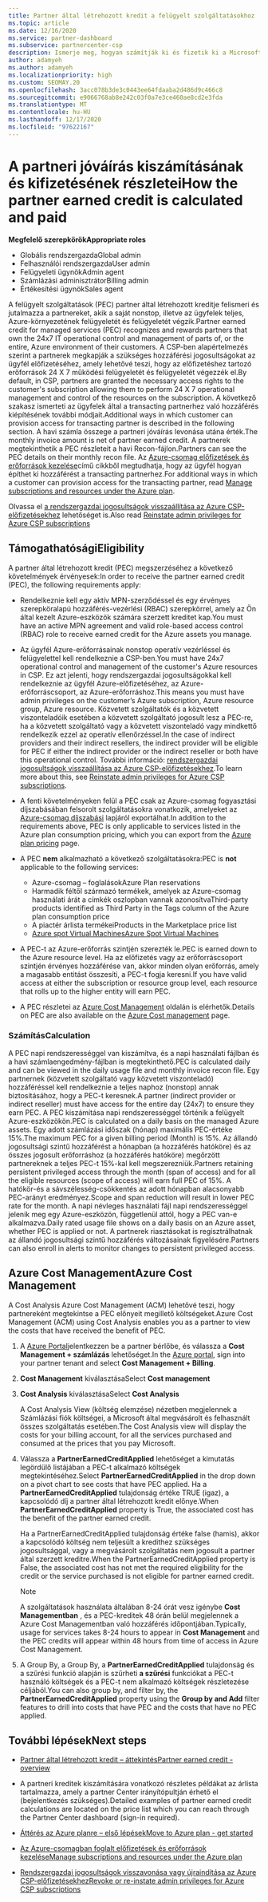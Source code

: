 ```yaml
---
title: Partner által létrehozott kredit a felügyelt szolgáltatásokhoz
ms.topic: article
ms.date: 12/16/2020
ms.service: partner-dashboard
ms.subservice: partnercenter-csp
description: Ismerje meg, hogyan számítják ki és fizetik ki a Microsoft partner által létrehozott kreditet (PEC) a felügyelt szolgáltatásokhoz, és hogy miként biztosítható a jogosultsága.
author: adamyeh
ms.author: adamyeh
ms.localizationpriority: high
ms.custom: SEOMAY.20
ms.openlocfilehash: 3acc078b3de3c0443ee64fdaaba2d486d9c466c8
ms.sourcegitcommit: e9066768ab8e242c03f0a7e3ce460ae8cd2e3fda
ms.translationtype: MT
ms.contentlocale: hu-HU
ms.lasthandoff: 12/17/2020
ms.locfileid: "97622167"
---
```

# <a name="how-the-partner-earned-credit-is-calculated-and-paid"></a><span data-ttu-id="13fc4-103">A partneri jóváírás kiszámításának és kifizetésének részletei</span><span class="sxs-lookup"><span data-stu-id="13fc4-103">How the partner earned credit is calculated and paid</span></span>

<span data-ttu-id="13fc4-104">**Megfelelő szerepkörök**</span><span class="sxs-lookup"><span data-stu-id="13fc4-104">**Appropriate roles**</span></span>

- <span data-ttu-id="13fc4-105">Globális rendszergazda</span><span class="sxs-lookup"><span data-stu-id="13fc4-105">Global admin</span></span>
- <span data-ttu-id="13fc4-106">Felhasználói rendszergazda</span><span class="sxs-lookup"><span data-stu-id="13fc4-106">User admin</span></span>
- <span data-ttu-id="13fc4-107">Felügyeleti ügynök</span><span class="sxs-lookup"><span data-stu-id="13fc4-107">Admin agent</span></span>
- <span data-ttu-id="13fc4-108">Számlázási adminisztrátor</span><span class="sxs-lookup"><span data-stu-id="13fc4-108">Billing admin</span></span>
- <span data-ttu-id="13fc4-109">Értékesítési ügynök</span><span class="sxs-lookup"><span data-stu-id="13fc4-109">Sales agent</span></span>

<span data-ttu-id="13fc4-110">A felügyelt szolgáltatások (PEC) partner által létrehozott kreditje felismeri és jutalmazza a partnereket, akik a saját nonstop, illetve az ügyfelek teljes, Azure-környezetének felügyeletét és felügyeletét végzik.</span><span class="sxs-lookup"><span data-stu-id="13fc4-110">Partner earned credit for managed services (PEC) recognizes and rewards partners that own the 24x7 IT operational control and management of parts of, or the entire, Azure environment of their customers.</span></span> <span data-ttu-id="13fc4-111">A CSP-ben alapértelmezés szerint a partnerek megkapják a szükséges hozzáférési jogosultságokat az ügyfél előfizetéséhez, amely lehetővé teszi, hogy az előfizetéshez tartozó erőforrások 24 X 7 működési felügyeletét és felügyeletét végezzék el.</span><span class="sxs-lookup"><span data-stu-id="13fc4-111">By default, in CSP, partners are granted the necessary access rights to the customer's subscription allowing them to perform 24 X 7 operational management and control of the resources on the subscription.</span></span> <span data-ttu-id="13fc4-112">A következő szakasz ismerteti az ügyfelek által a transacting partnerhez való hozzáférés kiépítésének további módjait.</span><span class="sxs-lookup"><span data-stu-id="13fc4-112">Additional ways in which customer can provision access for transacting partner is described in the following section.</span></span> <span data-ttu-id="13fc4-113">A havi számla összege a partneri jóváírás levonása utána érték.</span><span class="sxs-lookup"><span data-stu-id="13fc4-113">The monthly invoice amount is net of partner earned credit.</span></span> <span data-ttu-id="13fc4-114">A partnerek megtekinthetik a PEC részleteit a havi Recon-fájlon.</span><span class="sxs-lookup"><span data-stu-id="13fc4-114">Partners can see the PEC details on their monthly recon file.</span></span> <span data-ttu-id="13fc4-115">Az [Azure-csomag előfizetések és erőforrások kezelése](azure-plan-manage.md)című cikkből megtudhatja, hogy az ügyfél hogyan építhet ki hozzáférést a transacting partnerhez.</span><span class="sxs-lookup"><span data-stu-id="13fc4-115">For additional ways in which a customer can provision access for the transacting partner, read [Manage subscriptions and resources under the Azure plan](azure-plan-manage.md).</span></span>

<span data-ttu-id="13fc4-116">Olvassa el [a rendszergazdai jogosultságok visszaállítása az Azure CSP-előfizetésekhez](revoke-reinstate-csp.md) lehetőséget is.</span><span class="sxs-lookup"><span data-stu-id="13fc4-116">Also read [Reinstate admin privileges for Azure CSP subscriptions](revoke-reinstate-csp.md)</span></span>

## <a name="eligibility"></a><span data-ttu-id="13fc4-117">Támogathatósági</span><span class="sxs-lookup"><span data-stu-id="13fc4-117">Eligibility</span></span>

<span data-ttu-id="13fc4-118">A partner által létrehozott kredit (PEC) megszerzéséhez a következő követelmények érvényesek:</span><span class="sxs-lookup"><span data-stu-id="13fc4-118">In order to receive the partner earned credit (PEC), the following requirements apply:</span></span> 

- <span data-ttu-id="13fc4-119">Rendelkeznie kell egy aktív MPN-szerződéssel és egy érvényes szerepköralapú hozzáférés-vezérlési (RBAC) szerepkörrel, amely az Ön által kezelt Azure-eszközök számára szerzett kreditet kap.</span><span class="sxs-lookup"><span data-stu-id="13fc4-119">You must have an active MPN agreement and valid role-based access control (RBAC) role to receive earned credit for the Azure assets you manage.</span></span>

- <span data-ttu-id="13fc4-120">Az ügyfél Azure-erőforrásainak nonstop operatív vezérléssel és felügyelettel kell rendelkeznie a CSP-ben.</span><span class="sxs-lookup"><span data-stu-id="13fc4-120">You must have 24x7 operational control and management of the customer's Azure resources in CSP.</span></span> <span data-ttu-id="13fc4-121">Ez azt jelenti, hogy rendszergazdai jogosultságokkal kell rendelkeznie az ügyfél Azure-előfizetéséhez, az Azure-erőforráscsoport, az Azure-erőforráshoz.</span><span class="sxs-lookup"><span data-stu-id="13fc4-121">This means you must have admin privileges on the customer’s Azure subscription, Azure resource group, Azure resource.</span></span> <span data-ttu-id="13fc4-122">Közvetett szolgáltatók és a közvetett viszonteladóik esetében a közvetett szolgáltató jogosult lesz a PEC-re, ha a közvetett szolgáltató vagy a közvetett viszonteladó vagy mindkettő rendelkezik ezzel az operatív ellenőrzéssel.</span><span class="sxs-lookup"><span data-stu-id="13fc4-122">In the case of indirect providers and their indirect resellers, the indirect provider will be eligible for PEC if either the indirect provider or the indirect reseller or both have this operational control.</span></span> <span data-ttu-id="13fc4-123">További információ: [rendszergazdai jogosultságok visszaállítása az Azure CSP-előfizetésekhez](https://docs.microsoft.com/partner-center/revoke-reinstate-csp).</span><span class="sxs-lookup"><span data-stu-id="13fc4-123">To learn more about this, see [Reinstate admin privileges for Azure CSP subscriptions](https://docs.microsoft.com/partner-center/revoke-reinstate-csp).</span></span>

- <span data-ttu-id="13fc4-124">A fenti követelményeken felül a PEC csak az Azure-csomag fogyasztási díjszabásában felsorolt szolgáltatásokra vonatkozik, amelyeket az [Azure-csomag díjszabási](https://partner.microsoft.com/commerce/sales) lapjáról exportálhat.</span><span class="sxs-lookup"><span data-stu-id="13fc4-124">In addition to the requirements above, PEC is only applicable to services listed in the Azure plan consumption pricing, which you can export from the [Azure plan pricing](https://partner.microsoft.com/commerce/sales) page.</span></span>

- <span data-ttu-id="13fc4-125">A PEC **nem** alkalmazható a következő szolgáltatásokra:</span><span class="sxs-lookup"><span data-stu-id="13fc4-125">PEC is **not** applicable to the following services:</span></span>
    - <span data-ttu-id="13fc4-126">Azure-csomag – foglalások</span><span class="sxs-lookup"><span data-stu-id="13fc4-126">Azure Plan reservations</span></span>
    - <span data-ttu-id="13fc4-127">Harmadik féltől származó termékek, amelyek az Azure-csomag használati árát a címkék oszlopban vannak azonosítva</span><span class="sxs-lookup"><span data-stu-id="13fc4-127">Third-party products identified as Third Party in the Tags column of the Azure plan consumption price</span></span>
    - <span data-ttu-id="13fc4-128">A piactér árlista termékei</span><span class="sxs-lookup"><span data-stu-id="13fc4-128">Products in the Marketplace price list</span></span>
    - [<span data-ttu-id="13fc4-129">Azure spot Virtual Machines</span><span class="sxs-lookup"><span data-stu-id="13fc4-129">Azure Spot Virtual Machines</span></span>](https://partner.microsoft.com/resources/collection/azure-spot-in-csp#/)

- <span data-ttu-id="13fc4-130">A PEC-t az Azure-erőforrás szintjén szerezték le.</span><span class="sxs-lookup"><span data-stu-id="13fc4-130">PEC is earned down to the Azure resource level.</span></span> <span data-ttu-id="13fc4-131">Ha az előfizetés vagy az erőforráscsoport szintjén érvényes hozzáférése van, akkor minden olyan erőforrás, amely a magasabb entitást összesíti, a PEC-t fogja keresni.</span><span class="sxs-lookup"><span data-stu-id="13fc4-131">If you have valid access at either the subscription or resource group level, each resource that rolls up to the higher entity will earn PEC.</span></span>

- <span data-ttu-id="13fc4-132">A PEC részletei az [Azure Cost Management](https://docs.microsoft.com/azure/cost-management-billing/costs/get-started-partners) oldalán is elérhetők.</span><span class="sxs-lookup"><span data-stu-id="13fc4-132">Details on PEC are also available on the [Azure Cost management](https://docs.microsoft.com/azure/cost-management-billing/costs/get-started-partners) page.</span></span>

### <a name="calculation"></a><span data-ttu-id="13fc4-133">Számítás</span><span class="sxs-lookup"><span data-stu-id="13fc4-133">Calculation</span></span>

<span data-ttu-id="13fc4-134">A PEC napi rendszerességgel van kiszámítva, és a napi használati fájlban és a havi számlaengedmény-fájlban is megtekinthető.</span><span class="sxs-lookup"><span data-stu-id="13fc4-134">PEC is calculated daily and can be viewed in the daily usage file and monthly invoice recon file.</span></span> <span data-ttu-id="13fc4-135">Egy partnernek (közvetett szolgáltató vagy közvetett viszonteladó) hozzáféréssel kell rendelkeznie a teljes naphoz (nonstop) annak biztosításához, hogy a PEC-t keresnek.</span><span class="sxs-lookup"><span data-stu-id="13fc4-135">A partner (indirect provider or indirect reseller) must have access for the entire day (24x7) to ensure they earn PEC.</span></span> <span data-ttu-id="13fc4-136">A PEC kiszámítása napi rendszerességgel történik a felügyelt Azure-eszközökön.</span><span class="sxs-lookup"><span data-stu-id="13fc4-136">PEC is calculated on a daily basis on the managed Azure assets.</span></span> <span data-ttu-id="13fc4-137">Egy adott számlázási időszak (hónap) maximális PEC-értéke 15%.</span><span class="sxs-lookup"><span data-stu-id="13fc4-137">The maximum PEC for a given billing period (Month) is 15%.</span></span> <span data-ttu-id="13fc4-138">Az állandó jogosultsági szintű hozzáférést a hónapban (a hozzáférés hatóköre) és az összes jogosult erőforráshoz (a hozzáférés hatóköre) megőrzött partnereknek a teljes PEC-t 15%-kal kell megszerezniük.</span><span class="sxs-lookup"><span data-stu-id="13fc4-138">Partners retaining persistent privileged access through the month (span of access) and for all the eligible resources (scope of access) will earn full PEC of 15%.</span></span> <span data-ttu-id="13fc4-139">A hatókör-és a sávszélesség-csökkentés az adott hónapban alacsonyabb PEC-arányt eredményez.</span><span class="sxs-lookup"><span data-stu-id="13fc4-139">Scope and span reduction will result in lower PEC rate for the month.</span></span> <span data-ttu-id="13fc4-140">A napi névleges használati fájl napi rendszerességgel jelenik meg egy Azure-eszközön, függetlenül attól, hogy a PEC van-e alkalmazva.</span><span class="sxs-lookup"><span data-stu-id="13fc4-140">Daily rated usage file shows on a daily basis on an Azure asset, whether PEC is applied or not.</span></span> <span data-ttu-id="13fc4-141">A partnerek riasztásokat is regisztrálhatnak az állandó jogosultsági szintű hozzáférés változásainak figyelésére.</span><span class="sxs-lookup"><span data-stu-id="13fc4-141">Partners can also enroll in alerts to monitor changes to persistent privileged access.</span></span>

## <a name="azure-cost-management"></a><span data-ttu-id="13fc4-142">Azure Cost Management</span><span class="sxs-lookup"><span data-stu-id="13fc4-142">Azure Cost Management</span></span>

<span data-ttu-id="13fc4-143">A Cost Analysis Azure Cost Management (ACM) lehetővé teszi, hogy partnereként megtekintse a PEC előnyeit megillető költségeket.</span><span class="sxs-lookup"><span data-stu-id="13fc4-143">Azure Cost Management (ACM) using Cost Analysis enables you as a partner to view the costs that have received the benefit of PEC.</span></span>  

1. <span data-ttu-id="13fc4-144">A [Azure Portal](https://portal.azure.com)jelentkezzen be a partner bérlőbe, és válassza a **Cost Management + számlázás** lehetőséget.</span><span class="sxs-lookup"><span data-stu-id="13fc4-144">In the [Azure portal](https://portal.azure.com), sign into your partner tenant and select **Cost Management + Billing**.</span></span>

2. <span data-ttu-id="13fc4-145">**Cost Management** kiválasztása</span><span class="sxs-lookup"><span data-stu-id="13fc4-145">Select **Cost management**</span></span>

3. <span data-ttu-id="13fc4-146">**Cost Analysis** kiválasztása</span><span class="sxs-lookup"><span data-stu-id="13fc4-146">Select **Cost Analysis**</span></span>

   <span data-ttu-id="13fc4-147">A Cost Analysis View (költség elemzése) nézetben megjelennek a Számlázási fiók költségei, a Microsoft által megvásárolt és felhasznált összes szolgáltatás esetében.</span><span class="sxs-lookup"><span data-stu-id="13fc4-147">The Cost Analysis view will display the costs for your billing account, for all the services purchased and consumed at the prices that you pay Microsoft.</span></span>

4. <span data-ttu-id="13fc4-148">Válassza a **PartnerEarnedCreditApplied** lehetőséget a kimutatás legördülő listájában a PEC-t alkalmazó költségek megtekintéséhez.</span><span class="sxs-lookup"><span data-stu-id="13fc4-148">Select **PartnerEarnedCreditApplied** in the drop down on a pivot chart to see costs that have PEC applied.</span></span> <span data-ttu-id="13fc4-149">Ha a **PartnerEarnedCreditApplied** tulajdonság értéke TRUE (igaz), a kapcsolódó díj a partner által létrehozott kredit előnye.</span><span class="sxs-lookup"><span data-stu-id="13fc4-149">When **PartnerEarnedCreditApplied** property is True, the associated cost has the benefit of the partner earned credit.</span></span> 

   <span data-ttu-id="13fc4-150">Ha a PartnerEarnedCreditApplied tulajdonság értéke false (hamis), akkor a kapcsolódó költség nem teljesült a kredithez szükséges jogosultsággal, vagy a megvásárolt szolgáltatás nem jogosult a partner által szerzett kreditre.</span><span class="sxs-lookup"><span data-stu-id="13fc4-150">When the PartnerEarnedCreditApplied property is False, the associated cost has not met the required eligibility for the credit or the service purchased is not eligible for partner earned credit.</span></span>

   >[!NOTE] 
   ><span data-ttu-id="13fc4-151">A szolgáltatások használata általában 8-24 órát vesz igénybe **Cost Managementban** , és a PEC-kreditek 48 órán belül megjelennek a Azure Cost Managementban való hozzáférés időpontjában.</span><span class="sxs-lookup"><span data-stu-id="13fc4-151">Typically, usage for services takes 8-24 hours to appear in **Cost Management** and the PEC credits will appear within 48 hours from time of access in Azure Cost Management.</span></span>

5. <span data-ttu-id="13fc4-152">A Group By, a Group By, a **PartnerEarnedCreditApplied** tulajdonság és a szűrési funkció alapján is szűrheti **a szűrési** funkciókat a PEC-t használó költségek és a PEC-t nem alkalmazó költségek részletezése céljából.</span><span class="sxs-lookup"><span data-stu-id="13fc4-152">You can also group by, and filter by, the **PartnerEarnedCreditApplied** property using the **Group by and Add** filter features to drill into costs that have PEC and the costs that have no PEC applied.</span></span>

## <a name="next-steps"></a><span data-ttu-id="13fc4-153">További lépések</span><span class="sxs-lookup"><span data-stu-id="13fc4-153">Next steps</span></span>

- [<span data-ttu-id="13fc4-154">Partner által létrehozott kredit – áttekintés</span><span class="sxs-lookup"><span data-stu-id="13fc4-154">Partner earned credit - overview</span></span>](partner-earned-credit.md)

- <span data-ttu-id="13fc4-155">A partneri kreditek kiszámítására vonatkozó részletes példákat az árlista tartalmazza, amely a partner Center irányítópultján érhető el (bejelentkezés szükséges).</span><span class="sxs-lookup"><span data-stu-id="13fc4-155">Detailed examples of partner earned credit calculations are located on the price list which you can reach through the Partner Center dashboard (sign-in required).</span></span>

- [<span data-ttu-id="13fc4-156">Áttérés az Azure planre – első lépések</span><span class="sxs-lookup"><span data-stu-id="13fc4-156">Move to Azure plan - get started</span></span>](azure-plan-get-started.md)

- [<span data-ttu-id="13fc4-157">Az Azure-csomagban foglalt előfizetések és erőforrások kezelése</span><span class="sxs-lookup"><span data-stu-id="13fc4-157">Manage subscriptions and resources under the Azure plan</span></span>](azure-plan-manage.md)

- [<span data-ttu-id="13fc4-158">Rendszergazdai jogosultságok visszavonása vagy újraindítása az Azure CSP-előfizetésekhez</span><span class="sxs-lookup"><span data-stu-id="13fc4-158">Revoke or re-instate admin privileges for Azure CSP subscriptions</span></span>](revoke-reinstate-csp.md)
